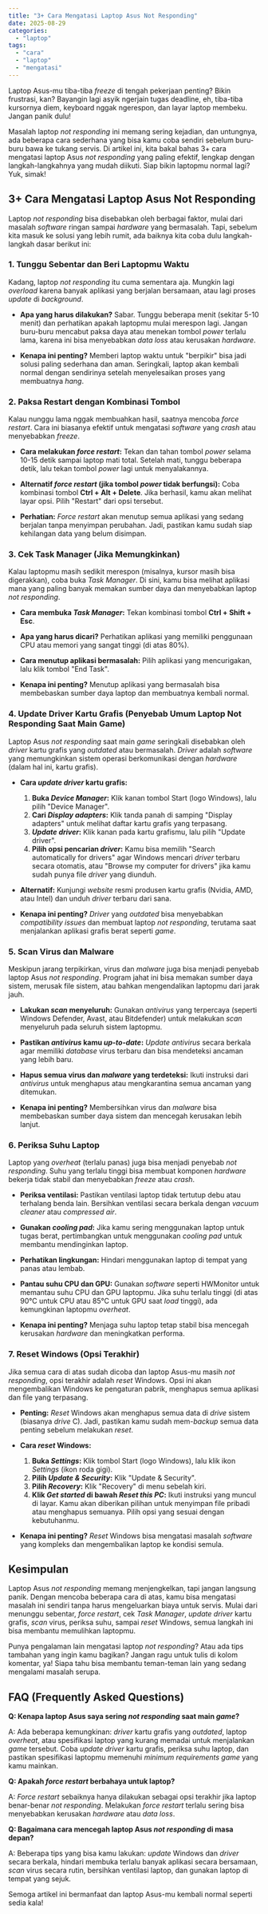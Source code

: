 ```yaml
---
title: "3+ Cara Mengatasi Laptop Asus Not Responding"
date: 2025-08-29
categories: 
  - "laptop"
tags: 
  - "cara"
  - "laptop"
  - "mengatasi"
---
```


Laptop Asus-mu tiba-tiba _freeze_ di tengah pekerjaan penting? Bikin frustrasi, kan? Bayangin lagi asyik ngerjain tugas deadline, eh, tiba-tiba kursornya diem, keyboard nggak ngerespon, dan layar laptop membeku. Jangan panik dulu!

Masalah laptop _not responding_ ini memang sering kejadian, dan untungnya, ada beberapa cara sederhana yang bisa kamu coba sendiri sebelum buru-buru bawa ke tukang servis. Di artikel ini, kita bakal bahas 3+ cara mengatasi laptop Asus _not responding_ yang paling efektif, lengkap dengan langkah-langkahnya yang mudah diikuti. Siap bikin laptopmu normal lagi? Yuk, simak!

## 3+ Cara Mengatasi Laptop Asus Not Responding

Laptop _not responding_ bisa disebabkan oleh berbagai faktor, mulai dari masalah _software_ ringan sampai _hardware_ yang bermasalah. Tapi, sebelum kita masuk ke solusi yang lebih rumit, ada baiknya kita coba dulu langkah-langkah dasar berikut ini:

### 1\. Tunggu Sebentar dan Beri Laptopmu Waktu

Kadang, laptop _not responding_ itu cuma sementara aja. Mungkin lagi _overload_ karena banyak aplikasi yang berjalan bersamaan, atau lagi proses _update_ di _background_.

- **Apa yang harus dilakukan?** Sabar. Tunggu beberapa menit (sekitar 5-10 menit) dan perhatikan apakah laptopmu mulai merespon lagi. Jangan buru-buru mencabut paksa daya atau menekan tombol _power_ terlalu lama, karena ini bisa menyebabkan _data loss_ atau kerusakan _hardware_.
    
- **Kenapa ini penting?** Memberi laptop waktu untuk "berpikir" bisa jadi solusi paling sederhana dan aman. Seringkali, laptop akan kembali normal dengan sendirinya setelah menyelesaikan proses yang membuatnya _hang_.
    

### 2\. Paksa Restart dengan Kombinasi Tombol

Kalau nunggu lama nggak membuahkan hasil, saatnya mencoba _force restart_. Cara ini biasanya efektif untuk mengatasi _software_ yang _crash_ atau menyebabkan _freeze_.

- **Cara melakukan _force restart_:** Tekan dan tahan tombol _power_ selama 10-15 detik sampai laptop mati total. Setelah mati, tunggu beberapa detik, lalu tekan tombol _power_ lagi untuk menyalakannya.
    
- **Alternatif _force restart_ (jika tombol _power_ tidak berfungsi):** Coba kombinasi tombol **Ctrl + Alt + Delete**. Jika berhasil, kamu akan melihat layar opsi. Pilih "Restart" dari opsi tersebut.
    
- **Perhatian:** _Force restart_ akan menutup semua aplikasi yang sedang berjalan tanpa menyimpan perubahan. Jadi, pastikan kamu sudah siap kehilangan data yang belum disimpan.
    

### 3\. Cek Task Manager (Jika Memungkinkan)

Kalau laptopmu masih sedikit merespon (misalnya, kursor masih bisa digerakkan), coba buka _Task Manager_. Di sini, kamu bisa melihat aplikasi mana yang paling banyak memakan sumber daya dan menyebabkan laptop _not responding_.

- **Cara membuka _Task Manager_:** Tekan kombinasi tombol **Ctrl + Shift + Esc**.
    
- **Apa yang harus dicari?** Perhatikan aplikasi yang memiliki penggunaan CPU atau memori yang sangat tinggi (di atas 80%).
    
- **Cara menutup aplikasi bermasalah:** Pilih aplikasi yang mencurigakan, lalu klik tombol "End Task".
    
- **Kenapa ini penting?** Menutup aplikasi yang bermasalah bisa membebaskan sumber daya laptop dan membuatnya kembali normal.
    

### 4\. Update Driver Kartu Grafis (Penyebab Umum Laptop Not Responding Saat Main Game)

Laptop Asus _not responding_ saat main _game_ seringkali disebabkan oleh _driver_ kartu grafis yang _outdated_ atau bermasalah. _Driver_ adalah _software_ yang memungkinkan sistem operasi berkomunikasi dengan _hardware_ (dalam hal ini, kartu grafis).

- **Cara _update driver_ kartu grafis:**
    
    1. **Buka _Device Manager_:** Klik kanan tombol Start (logo Windows), lalu pilih "Device Manager".
    2. **Cari _Display adapters_:** Klik tanda panah di samping "Display adapters" untuk melihat daftar kartu grafis yang terpasang.
    3. **_Update driver_:** Klik kanan pada kartu grafismu, lalu pilih "Update driver".
    4. **Pilih opsi pencarian _driver_:** Kamu bisa memilih "Search automatically for drivers" agar Windows mencari _driver_ terbaru secara otomatis, atau "Browse my computer for drivers" jika kamu sudah punya file _driver_ yang diunduh.
- **Alternatif:** Kunjungi _website_ resmi produsen kartu grafis (Nvidia, AMD, atau Intel) dan unduh _driver_ terbaru dari sana.
    
- **Kenapa ini penting?** _Driver_ yang _outdated_ bisa menyebabkan _compatibility issues_ dan membuat laptop _not responding_, terutama saat menjalankan aplikasi grafis berat seperti _game_.
    

### 5\. Scan Virus dan Malware

Meskipun jarang terpikirkan, virus dan _malware_ juga bisa menjadi penyebab laptop Asus _not responding_. Program jahat ini bisa memakan sumber daya sistem, merusak file sistem, atau bahkan mengendalikan laptopmu dari jarak jauh.

- **Lakukan _scan_ menyeluruh:** Gunakan _antivirus_ yang terpercaya (seperti Windows Defender, Avast, atau Bitdefender) untuk melakukan _scan_ menyeluruh pada seluruh sistem laptopmu.
    
- **Pastikan _antivirus_ kamu _up-to-date_:** _Update antivirus_ secara berkala agar memiliki _database_ virus terbaru dan bisa mendeteksi ancaman yang lebih baru.
    
- **Hapus semua virus dan _malware_ yang terdeteksi:** Ikuti instruksi dari _antivirus_ untuk menghapus atau mengkarantina semua ancaman yang ditemukan.
    
- **Kenapa ini penting?** Membersihkan virus dan _malware_ bisa membebaskan sumber daya sistem dan mencegah kerusakan lebih lanjut.
    

### 6\. Periksa Suhu Laptop

Laptop yang _overheat_ (terlalu panas) juga bisa menjadi penyebab _not responding_. Suhu yang terlalu tinggi bisa membuat komponen _hardware_ bekerja tidak stabil dan menyebabkan _freeze_ atau _crash_.

- **Periksa ventilasi:** Pastikan ventilasi laptop tidak tertutup debu atau terhalang benda lain. Bersihkan ventilasi secara berkala dengan _vacuum cleaner_ atau _compressed air_.
    
- **Gunakan _cooling pad_:** Jika kamu sering menggunakan laptop untuk tugas berat, pertimbangkan untuk menggunakan _cooling pad_ untuk membantu mendinginkan laptop.
    
- **Perhatikan lingkungan:** Hindari menggunakan laptop di tempat yang panas atau lembab.
    
- **Pantau suhu CPU dan GPU:** Gunakan _software_ seperti HWMonitor untuk memantau suhu CPU dan GPU laptopmu. Jika suhu terlalu tinggi (di atas 90°C untuk CPU atau 85°C untuk GPU saat _load_ tinggi), ada kemungkinan laptopmu _overheat_.
    
- **Kenapa ini penting?** Menjaga suhu laptop tetap stabil bisa mencegah kerusakan _hardware_ dan meningkatkan performa.
    

### 7\. Reset Windows (Opsi Terakhir)

Jika semua cara di atas sudah dicoba dan laptop Asus-mu masih _not responding_, opsi terakhir adalah _reset_ Windows. Opsi ini akan mengembalikan Windows ke pengaturan pabrik, menghapus semua aplikasi dan file yang terpasang.

- **Penting:** _Reset_ Windows akan menghapus semua data di _drive_ sistem (biasanya _drive_ C). Jadi, pastikan kamu sudah mem-_backup_ semua data penting sebelum melakukan _reset_.
    
- **Cara _reset_ Windows:**
    
    1. **Buka _Settings_:** Klik tombol Start (logo Windows), lalu klik ikon _Settings_ (ikon roda gigi).
    2. **Pilih _Update & Security_:** Klik "Update & Security".
    3. **Pilih _Recovery_:** Klik "Recovery" di menu sebelah kiri.
    4. **Klik _Get started_ di bawah _Reset this PC_:** Ikuti instruksi yang muncul di layar. Kamu akan diberikan pilihan untuk menyimpan file pribadi atau menghapus semuanya. Pilih opsi yang sesuai dengan kebutuhanmu.
- **Kenapa ini penting?** _Reset_ Windows bisa mengatasi masalah _software_ yang kompleks dan mengembalikan laptop ke kondisi semula.
    

## Kesimpulan

Laptop Asus _not responding_ memang menjengkelkan, tapi jangan langsung panik. Dengan mencoba beberapa cara di atas, kamu bisa mengatasi masalah ini sendiri tanpa harus mengeluarkan biaya untuk servis. Mulai dari menunggu sebentar, _force restart_, cek _Task Manager_, _update driver_ kartu grafis, _scan_ virus, periksa suhu, sampai _reset_ Windows, semua langkah ini bisa membantu memulihkan laptopmu.

Punya pengalaman lain mengatasi laptop _not responding_? Atau ada tips tambahan yang ingin kamu bagikan? Jangan ragu untuk tulis di kolom komentar, ya! Siapa tahu bisa membantu teman-teman lain yang sedang mengalami masalah serupa.

## FAQ (Frequently Asked Questions)

**Q: Kenapa laptop Asus saya sering _not responding_ saat main _game_?**

A: Ada beberapa kemungkinan: _driver_ kartu grafis yang _outdated_, laptop _overheat_, atau spesifikasi laptop yang kurang memadai untuk menjalankan _game_ tersebut. Coba _update driver_ kartu grafis, periksa suhu laptop, dan pastikan spesifikasi laptopmu memenuhi _minimum requirements_ _game_ yang kamu mainkan.

**Q: Apakah _force restart_ berbahaya untuk laptop?**

A: _Force restart_ sebaiknya hanya dilakukan sebagai opsi terakhir jika laptop benar-benar _not responding_. Melakukan _force restart_ terlalu sering bisa menyebabkan kerusakan _hardware_ atau _data loss_.

**Q: Bagaimana cara mencegah laptop Asus _not responding_ di masa depan?**

A: Beberapa tips yang bisa kamu lakukan: _update_ Windows dan _driver_ secara berkala, hindari membuka terlalu banyak aplikasi secara bersamaan, _scan_ virus secara rutin, bersihkan ventilasi laptop, dan gunakan laptop di tempat yang sejuk.

Semoga artikel ini bermanfaat dan laptop Asus-mu kembali normal seperti sedia kala!
